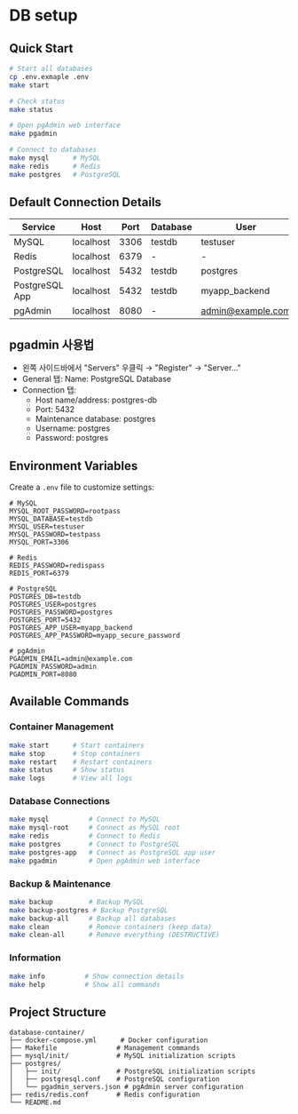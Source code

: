 # DB setup

## Quick Start

```bash
# Start all databases
cp .env.exmaple .env
make start

# Check status
make status

# Open pgAdmin web interface
make pgadmin

# Connect to databases
make mysql      # MySQL
make redis      # Redis
make postgres   # PostgreSQL
```

## Default Connection Details

| Service        | Host      | Port | Database | User              | Password              |
| -------------- | --------- | ---- | -------- | ----------------- | --------------------- |
| MySQL          | localhost | 3306 | testdb   | testuser          | testpass              |
| Redis          | localhost | 6379 | -        | -                 | redispass             |
| PostgreSQL     | localhost | 5432 | testdb   | postgres          | postgres              |
| PostgreSQL App | localhost | 5432 | testdb   | myapp_backend     | myapp_secure_password |
| pgAdmin        | localhost | 8080 | -        | admin@example.com | admin                 |

## pgadmin 사용법

- 왼쪽 사이드바에서 "Servers" 우클릭 →
  "Register" → "Server..."
- General 탭:
  Name: PostgreSQL Database
- Connection 탭:
  - Host name/address: postgres-db
  - Port: 5432
  - Maintenance database: postgres
  - Username: postgres
  - Password: postgres

## Environment Variables

Create a `.env` file to customize settings:

```env
# MySQL
MYSQL_ROOT_PASSWORD=rootpass
MYSQL_DATABASE=testdb
MYSQL_USER=testuser
MYSQL_PASSWORD=testpass
MYSQL_PORT=3306

# Redis
REDIS_PASSWORD=redispass
REDIS_PORT=6379

# PostgreSQL
POSTGRES_DB=testdb
POSTGRES_USER=postgres
POSTGRES_PASSWORD=postgres
POSTGRES_PORT=5432
POSTGRES_APP_USER=myapp_backend
POSTGRES_APP_PASSWORD=myapp_secure_password

# pgAdmin
PGADMIN_EMAIL=admin@example.com
PGADMIN_PASSWORD=admin
PGADMIN_PORT=8080
```

## Available Commands

### Container Management

```bash
make start      # Start containers
make stop       # Stop containers
make restart    # Restart containers
make status     # Show status
make logs       # View all logs
```

### Database Connections

```bash
make mysql          # Connect to MySQL
make mysql-root     # Connect as MySQL root
make redis          # Connect to Redis
make postgres       # Connect to PostgreSQL
make postgres-app   # Connect as PostgreSQL app user
make pgadmin        # Open pgAdmin web interface
```

### Backup & Maintenance

```bash
make backup         # Backup MySQL
make backup-postgres # Backup PostgreSQL
make backup-all     # Backup all databases
make clean          # Remove containers (keep data)
make clean-all      # Remove everything (DESTRUCTIVE)
```

### Information

```bash
make info          # Show connection details
make help          # Show all commands
```

## Project Structure

```
database-container/
├── docker-compose.yml      # Docker configuration
├── Makefile               # Management commands
├── mysql/init/            # MySQL initialization scripts
├── postgres/
│   ├── init/              # PostgreSQL initialization scripts
│   ├── postgresql.conf    # PostgreSQL configuration
│   └── pgadmin_servers.json # pgAdmin server configuration
├── redis/redis.conf       # Redis configuration
└── README.md
```
